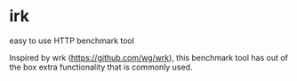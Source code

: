 # irk 
easy to use HTTP benchmark tool

Inspired by wrk (https://github.com/wg/wrk), this benchmark tool has out of the box extra functionality that is commonly used.
